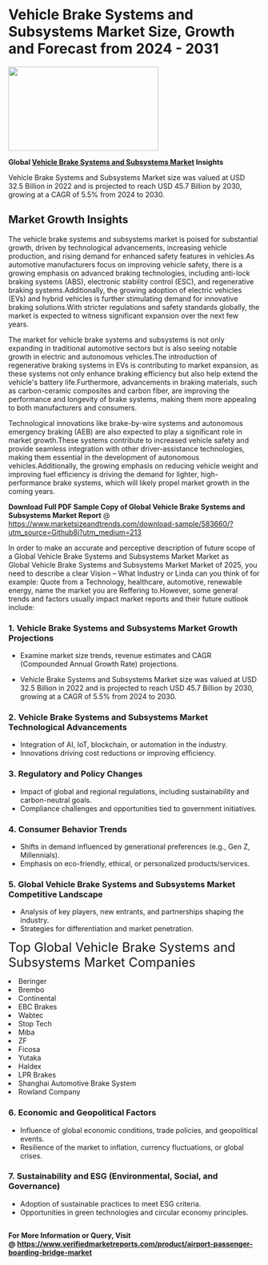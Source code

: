 <H1>Vehicle Brake Systems and Subsystems Market Size, Growth and Forecast from 2024 - 2031</H1><img class="aligncenter size-medium wp-image-584254" src="https://thirdeyenews.in/wp-content/uploads/2024/09/Global-Market-Research-300x168.jpeg" alt="" width="300" height="168" /><p><strong>Global&nbsp;<a href="https://www.marketsizeandtrends.com/download-sample/583660/?utm_source=Github8j?utm_medium=213">Vehicle Brake Systems and Subsystems Market</a> Insights</strong></p><p>Vehicle Brake Systems and Subsystems Market size was valued at USD 32.5 Billion in 2022 and is projected to reach USD 45.7 Billion by 2030, growing at a CAGR of 5.5% from 2024 to 2030.</p><p><h2>Market Growth Insights</h2> <p>The vehicle brake systems and subsystems market is poised for substantial growth, driven by technological advancements, increasing vehicle production, and rising demand for enhanced safety features in vehicles.As automotive manufacturers focus on improving vehicle safety, there is a growing emphasis on advanced braking technologies, including anti-lock braking systems (ABS), electronic stability control (ESC), and regenerative braking systems.Additionally, the growing adoption of electric vehicles (EVs) and hybrid vehicles is further stimulating demand for innovative braking solutions.With stricter regulations and safety standards globally, the market is expected to witness significant expansion over the next few years.</p> <p>The market for vehicle brake systems and subsystems is not only expanding in traditional automotive sectors but is also seeing notable growth in electric and autonomous vehicles.The introduction of regenerative braking systems in EVs is contributing to market expansion, as these systems not only enhance braking efficiency but also help extend the vehicle's battery life.Furthermore, advancements in braking materials, such as carbon-ceramic composites and carbon fiber, are improving the performance and longevity of brake systems, making them more appealing to both manufacturers and consumers.</p> <p>Technological innovations like brake-by-wire systems and autonomous emergency braking (AEB) are also expected to play a significant role in market growth.These systems contribute to increased vehicle safety and provide seamless integration with other driver-assistance technologies, making them essential in the development of autonomous vehicles.Additionally, the growing emphasis on reducing vehicle weight and improving fuel efficiency is driving the demand for lighter, high-performance brake systems, which will likely propel market growth in the coming years.</p> <p><span class=""><strong>Download Full PDF Sample Copy of Global Vehicle Brake Systems and Subsystems Market Report</strong> @ <a href="https://www.marketsizeandtrends.com/download-sample/583660/?utm_source=Github8j?utm_medium=213" target="_blank">https://www.marketsizeandtrends.com/download-sample/583660/?utm_source=Github8j?utm_medium=213</a></span></p><p>In order to make an accurate and perceptive description of future scope of a Global&nbsp;Vehicle Brake Systems and Subsystems Market Market as Global&nbsp;Vehicle Brake Systems and Subsystems Market Market of 2025, you need to describe a clear Vision &ndash; What Industry or Linda can you think of for example: Quote from a Technology, healthcare, automotive, renewable energy, name the market you are Reffering to.However, some general trends and factors usually impact market reports and their future outlook include:</p><h3>1.&nbsp;<strong>Vehicle Brake Systems and Subsystems Market Growth Projections</strong></h3><ul><li>Examine market size trends, revenue estimates and CAGR (Compounded Annual Growth Rate) projections.</li><li><p>Vehicle Brake Systems and Subsystems Market size was valued at USD 32.5 Billion in 2022 and is projected to reach USD 45.7 Billion by 2030, growing at a CAGR of 5.5% from 2024 to 2030.</p></li></ul><h3>2.&nbsp;<strong>Vehicle Brake Systems and Subsystems Market Technological Advancements</strong></h3><ul><li>Integration of AI, IoT, blockchain, or automation in the industry.</li><li>Innovations driving cost reductions or improving efficiency.</li></ul><h3>3.&nbsp;<strong>Regulatory and Policy Changes</strong></h3><ul><li>Impact of global and regional regulations, including sustainability and carbon-neutral goals.</li><li>Compliance challenges and opportunities tied to government initiatives.</li></ul><h3>4.&nbsp;<strong>Consumer Behavior Trends</strong></h3><ul><li>Shifts in demand influenced by generational preferences (e.g., Gen Z, Millennials).</li><li>Emphasis on eco-friendly, ethical, or personalized products/services.</li></ul><h3>5.&nbsp;<strong>Global Vehicle Brake Systems and Subsystems Market Competitive Landscape</strong></h3><ul><li>Analysis of key players, new entrants, and partnerships shaping the industry.</li><li>Strategies for differentiation and market penetration.</li></ul><p data-pm-slice="1 1 []"><span style="color: inherit; font-family: inherit; font-size: 25px;">Top Global Vehicle Brake Systems and Subsystems Market Companies</span></p><div class="" data-test-id=""><p><li>Beringer</li><li> Brembo</li><li> Continental</li><li> EBC Brakes</li><li> Wabtec</li><li> Stop Tech</li><li> Miba</li><li> ZF</li><li> Ficosa</li><li> Yutaka</li><li> Haldex</li><li> LPR Brakes</li><li> Shanghai Automotive Brake System</li><li> Rowland Company</li></p></div><h3>6.&nbsp;<strong>Economic and Geopolitical Factors</strong></h3><ul><li>Influence of global economic conditions, trade policies, and geopolitical events.</li><li>Resilience of the market to inflation, currency fluctuations, or global crises.</li></ul><h3>7.&nbsp;<strong>Sustainability and ESG (Environmental, Social, and Governance)</strong></h3><ul><li>Adoption of sustainable practices to meet ESG criteria.</li><li>Opportunities in green technologies and circular economy principles.</li></ul><h2><strong style="font-size: 14px;">For More Information or Query, Visit @&nbsp;</strong><a style="background-color: #ffffff; font-size: 14px;" href="https://www.marketsizeandtrends.com/report/vehicle-brake-systems-and-subsystems-market/" target="_blank">https://www.verifiedmarketreports.com/product/airport-passenger-boarding-bridge-market</a></h2>